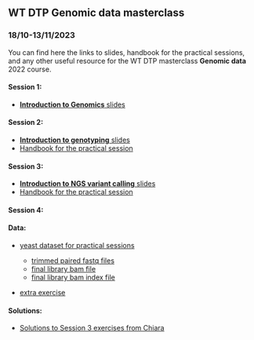 ## WT DTP Genomic data masterclass  
### 18/10-13/11/2023  

You can find here the links to slides, handbook for the practical sessions, 
and any other useful resource for the WT DTP masterclass 
**Genomic data** 
2022 course.  

#### Session 1:  

* [**Introduction to Genomics** slides](https://docs.google.com/presentation/d/1fB-t_Z4Y1ixuHd0pJ_lPiWgCy6KF7uCA5DFBTPq6Agc/edit?usp=sharing)  
  
#### Session 2:  

* [**Introduction to genotyping** slides](https://docs.google.com/presentation/d/1tO2jFo8SiZlkxm9-xywHM1BAqCBFMRuvZ36W2m6Fli4/edit?usp=sharing)    
* [Handbook for the practical session](https://github.com/cbatini/training_materials/blob/main/WTDTP_Genomics_masterclass_Oct2023/genotyping_qc_handbook_Oct2023.md)  


#### Session 3:  

* [**Introduction to NGS variant calling** slides](https://docs.google.com/presentation/d/1ClZL1-UOkLKkbfQAHpOSKysb2uROLgNlAC01pTe9e9k/edit?usp=sharing)   
* [Handbook for the practical session](https://github.com/cbatini/training_materials/blob/main/WTDTP_Genomics_masterclass_Oct2023/mapping_variant_calling_handbook_Oct2023.md)  

#### Session 4:  


#### Data:  

* [yeast dataset for practical sessions](https://drive.google.com/file/d/1JlfiNTWTsCjn1WsL5e1F32oJX9MKl1Yw/view?usp=share_link)  
	+ [trimmed paired fastq files](https://drive.google.com/file/d/1qk03tuGBv3JMJninSCumK4NPtn4_eSaN/view?usp=sharing)  
	+ [final library bam file](https://drive.google.com/file/d/1gjPlPUGjYb4djLgDUkz3_JasN8ya1IUJ/view?usp=sharing)  
	+ [final library bam index file](https://drive.google.com/file/d/1u7qTMsVF-RBHG2nD8EbKaDosLMIkeaYv/view?usp=sharing)  

* [extra exercise](https://drive.google.com/file/d/16b48OPq-uKcs1tLlPEjpn-qvVrkMu7dO/view?usp=share_link)  

#### Solutions:  

* [Solutions to Session 3 exercises from Chiara](https://docs.google.com/document/d/1klA9Vu7l-c1CkdwfGkrdGxiMrIFHku2CWW6C-8i0ysA/edit?usp=sharing)  
